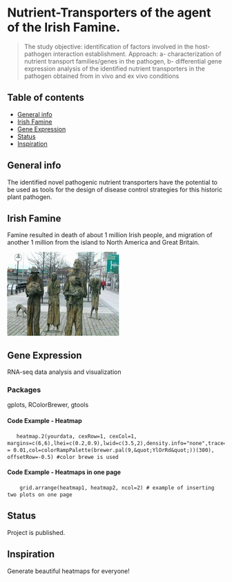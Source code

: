 # Nutrient-Transporters of the agent of the Irish Famine.
> The study objective: identification of factors involved in the host-pathogen interaction establishment. 
Approach: a- characterization of nutrient transport families/genes in the pathogen, b- differential gene expression analysis of the identified nutrient transporters in the pathogen obtained from in vivo and ex vivo conditions

## Table of contents
* [General info](#general-info)
* [Irish Famine](#image)
* [Gene Expression](#R)
* [Status](#status)
* [Inspiration](#inspiration)


## General info
The identified novel pathogenic nutrient transporters have the potential to be used as tools for the design of disease control strategies for this historic plant pathogen. 

## Irish Famine
Famine resulted in death of about 1 million Irish people, and migration of another 1 million from the island to North America and Great Britain.

!["Famine" by Rowan Gillespie](./Irish_famine.jpg) 

## Gene Expression
RNA-seq data analysis and visualization

### Packages
gplots, RColorBrewer, gtools

#### Code Example - Heatmap
       heatmap.2(yourdata, cexRow=1, cexCol=1, margins=c(6,6),lhei=c(0.2,0.9),lwid=c(3.5,2),density.info="none",trace="none",dendrogram="none",Colv="FALSE",notecex = 0.01,col=colorRampPalette(brewer.pal(9,&quot;YlOrRd&quot;))(300), offsetRow=-0.5) #color brewe is used

#### Code Example - Heatmaps in one page
        grid.arrange(heatmap1, heatmap2, ncol=2) # example of inserting two plots on one page

## Status
Project is published.

## Inspiration
Generate beautiful heatmaps for everyone! 
